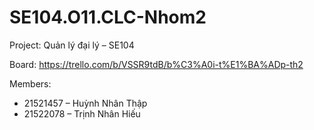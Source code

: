# SE104.O11.CLC-Nhom2

Project: Quản lý đại lý &ndash; SE104

Board: https://trello.com/b/VSSR9tdB/b%C3%A0i-t%E1%BA%ADp-th2

Members:
* 21521457 &ndash; Huỳnh Nhân Thập
* 21522078 &ndash; Trịnh Nhân Hiếu
